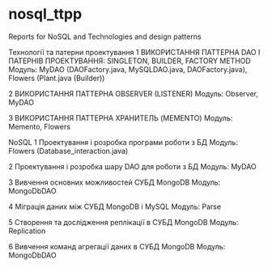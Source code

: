 # nosql_ttpp
Reports for NoSQL and Technologies and design patterns

Технології та патерни проектування
1 ВИКОРИСТАННЯ ПАТТЕРНА DAO І ПАТЕРНІВ ПРОЕКТУВАННЯ: SINGLETON, BUILDER, FACTORY METHOD
Модуль: MyDAO (DAOFactory.java, MySQLDAO.java, DAOFactory.java), Flowers (Plant.java (Builder)) 

2 ВИКОРИСТАННЯ ПАТТЕРНА OBSERVER (LISTENER) 
Модуль: Observer, MyDAO

3 ВИКОРИСТАННЯ ПАТТЕРНА ХРАНИТЕЛЬ (MEMENTO)
Модуль: Memento, Flowers


NoSQL
1 Проектування і розробка програми роботи з БД
Модуль: Flowers (Database_interaction.java)

2 Проектування і розробка шару DAO для роботи з БД
Модуль: MyDAO

3 Вивчення основних можливостей СУБД MongoDB
Модуль: MongoDbDAO

4 Міграція даних між СУБД MongoDB і MySQL
Модуль: Parse

5 Створення та дослідження реплікації в СУБД MongoDB
Модуль: Replication

6 Вивчення команд агрегації даних в СУБД MongoDB
Модуль: MongoDbDAO
